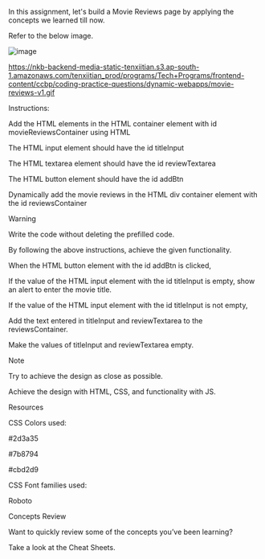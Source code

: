 In this assignment, let's build a Movie Reviews page by applying the concepts we learned till now.

Refer to the below image.

![image](https://github.com/bukka5sandhya/Movie-Reviews-Javascript/assets/133884532/c8b02312-caaf-4d99-a137-adf274cf7065)


https://nkb-backend-media-static-tenxiitian.s3.ap-south-1.amazonaws.com/tenxiitian_prod/programs/Tech+Programs/frontend-content/ccbp/coding-practice-questions/dynamic-webapps/movie-reviews-v1.gif

Instructions:

Add the HTML elements in the HTML container element with id movieReviewsContainer using HTML

The HTML input element should have the id titleInput

The HTML textarea element should have the id reviewTextarea

The HTML button element should have the id addBtn

Dynamically add the movie reviews in the HTML div container element with the id reviewsContainer

Warning

Write the code without deleting the prefilled code.

By following the above instructions, achieve the given functionality.

When the HTML button element with the id addBtn is clicked,

If the value of the HTML input element with the id titleInput is empty, show an alert to enter the movie title.

If the value of the HTML input element with the id titleInput is not empty,

Add the text entered in titleInput and reviewTextarea to the reviewsContainer.

Make the values of titleInput and reviewTextarea empty.

Note

Try to achieve the design as close as possible.

Achieve the design with HTML, CSS, and functionality with JS.

Resources

CSS Colors used:

#2d3a35

#7b8794

#cbd2d9

CSS Font families used:

Roboto

Concepts Review

Want to quickly review some of the concepts you’ve been learning?

Take a look at the Cheat Sheets.
